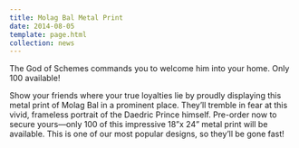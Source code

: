 ```yaml
---
title: Molag Bal Metal Print
date: 2014-08-05
template: page.html
collection: news
---
```


The God of Schemes commands you to welcome him into your home. Only 100 available!

Show your friends where your true loyalties lie by proudly displaying this metal print of Molag Bal in a prominent place. They’ll tremble in fear at this vivid, frameless portrait of the Daedric Prince himself. Pre-order now to secure yours—only 100 of this impressive 18”x 24” metal print will be available. This is one of our most popular designs, so they’ll be gone fast!